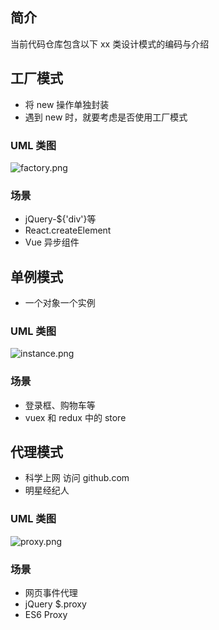 ## 简介

当前代码仓库包含以下 xx 类设计模式的编码与介绍

## 工厂模式

- 将 new 操作单独封装
- 遇到 new 时，就要考虑是否使用工厂模式

### UML 类图

![factory.png](https://s2.loli.net/2022/08/14/OueWnHifjDap7sm.png)

### 场景

- jQuery-${'div'}等
- React.createElement
- Vue 异步组件

## 单例模式

- 一个对象一个实例

### UML 类图

![instance.png](https://s2.loli.net/2022/08/14/SwfdnoAcr9bQe2U.png)

### 场景

- 登录框、购物车等
- vuex 和 redux 中的 store

## 代理模式

- 科学上网 访问 github.com
- 明星经纪人

### UML 类图

![proxy.png](https://s2.loli.net/2022/08/14/UhEryepXG5dnu3N.png)

### 场景

- 网页事件代理
- jQuery $.proxy
- ES6 Proxy
